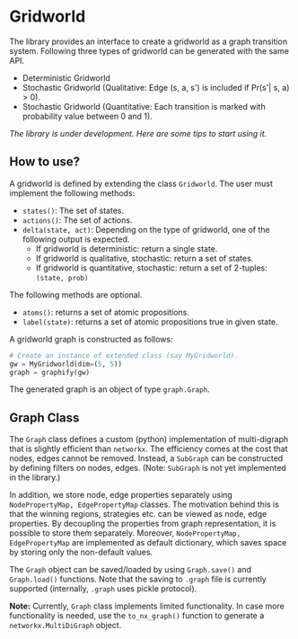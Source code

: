 # Gridworld 

The library provides an interface to create a gridworld as a graph transition system.
Following three types of gridworld can be generated with the same API.
* Deterministic Gridworld
* Stochastic Gridworld (Qualitative: Edge (s, a, s') is included if Pr(s'| s, a) > 0).
* Stochastic Gridworld (Quantitative: Each transition is marked with probability value between 0 and 1).


*The library is under development. Here are some tips to start using it.* 


## How to use?

A gridworld is defined by extending the class `Gridworld`. The user must implement the following methods:
* `states()`: The set of states. 
* `actions()`: The set of actions. 
* `delta(state, act)`: Depending on the type of gridworld, one of the following output is expected.
  * If gridworld is deterministic: return a single state. 
  * If gridworld is qualitative, stochastic: return a set of states. 
  * If gridworld is quantitative, stochastic: return a set of 2-tuples: `(state, prob)`

The following methods are optional. 
* `atoms()`: returns a set of atomic propositions. 
* `label(state)`: returns a set of atomic propositions true in given state. 

A gridworld graph is constructed as follows:
```python
# Create an instance of extended class (say MyGridworld). 
gw = MyGridworld(dim=(5, 5))
graph = graphify(gw)
```

The generated graph is an object of type `graph.Graph`. 


## Graph Class

The `Graph` class defines a custom (python) implementation of multi-digraph
that is slightly efficient than `networkx`. The efficiency comes at the cost that nodes, 
edges cannot be removed. Instead, a `SubGraph` can be constructed by defining filters
on nodes, edges. (Note: `SubGraph` is not yet implemented in the library.)

In addition, we store node, edge properties separately using `NodePropertyMap, EdgePropertyMap` classes.
The motivation behind this is that the winning regions, strategies etc. can be viewed as node, edge properties.
By decoupling the properties from graph representation, it is possible to store them separately. 
Moreover, `NodePropertyMap, EdgePropertyMap` are implemented as default dictionary, which saves space 
by storing only the non-default values. 

The `Graph` object can be saved/loaded by using `Graph.save()` and `Graph.load()` functions. Note that 
the saving to `.graph` file is currently supported (internally, `.graph` uses pickle protocol).

**Note:** Currently, `Graph` class implements limited functionality. In case more functionality is needed, 
use the `to_nx_graph()` function to generate a `networkx.MultiDiGraph` object. 


